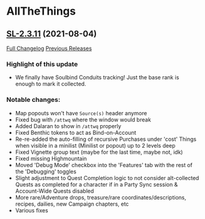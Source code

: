 # AllTheThings

## [SL-2.3.11](https://github.com/DFortun81/AllTheThings/tree/SL-2.3.11) (2021-08-04)
[Full Changelog](https://github.com/DFortun81/AllTheThings/compare/SL-2.3.10...SL-2.3.11) [Previous Releases](https://github.com/DFortun81/AllTheThings/releases)

### Highlight of this update

- We finally have Soulbind Conduits tracking! Just the base rank is enough to mark it collected.

### Notable changes:

- Map popouts won't have `Source(s)` header anymore
- Fixed bug with `/attwq` where the window would break
- Added Dalaran to show in `/attwq` properly
- Fixed Benthic tokens to act as Bind-on-Account
- Re-re-added the auto-filling of recursive Purchases under 'cost' Things when visible in a minilist (Minilist or popout) up to 2 levels deep
- Fixed Vignette group text (maybe for the last time, maybe not, idk)
- Fixed missing Highmountain
- Moved 'Debug Mode' checkbox into the 'Features' tab with the rest of the 'Debugging' toggles
- Slight adjustment to Quest Completion logic to not consider alt-collected Quests as completed for a character if in a Party Sync session & Account-Wide Quests disabled
- More rare/Adventure drops, treasure/rare coordinates/descriptions, recipes, dailies, new Campaign chapters, etc
- Various fixes

